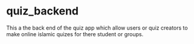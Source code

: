 # quiz_backend
This a the back end of the quiz app which allow users or quiz creators to make online islamic quizes for there student or groups.
